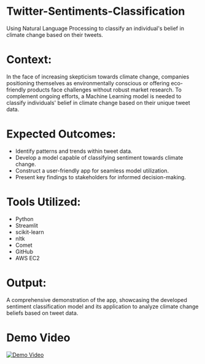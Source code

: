 # Twitter-Sentiments-Classification
Using Natural Language Processing to classify an individual's belief in climate change based on their tweets.

# Context:
In the face of increasing skepticism towards climate change, companies positioning themselves as environmentally conscious or offering eco-friendly products face challenges without robust market research. To complement ongoing efforts, a Machine Learning model is needed to classify individuals' belief in climate change based on their unique tweet data.

# Expected Outcomes:

- Identify patterns and trends within tweet data.
- Develop a model capable of classifying sentiment towards climate change.
- Construct a user-friendly app for seamless model utilization.
- Present key findings to stakeholders for informed decision-making.

# Tools Utilized:
- Python
- Streamlit
- scikit-learn
- nltk
- Comet
- GitHub
- AWS EC2

# Output:
A comprehensive demonstration of the app, showcasing the developed sentiment classification model and its application to analyze climate change beliefs based on tweet data.
# Demo Video
[![Demo Video](https://img.youtube.com/vi/GlCtb9WSD9U/0.jpg)](https://youtu.be/GlCtb9WSD9U)



